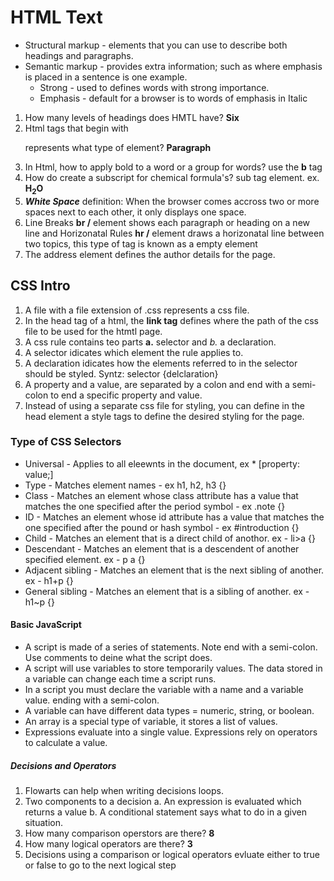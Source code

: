 # HTML Text
- Structural markup - elements that you can use to describe both headings and paragraphs. 
- Semantic markup - provides extra information; such as where emphasis is placed in a sentence is one example.
    - Strong - used to defines words with strong importance.
    - Emphasis - default for a browser is to words of emphasis in Italic

1. How many levels of headings does HMTL have? **Six**
1. Html tags that begin with <p> represents what type of element? **Paragraph**
1. In Html, how to apply bold to a word or a group for words? use the **b** tag 
1. How do create a subscript for chemical formula's? sub tag element. ex. **H<sub>2</sub>O**
1. ***White Space*** definition: When the browser comes accross two or more spaces next to each other, it only displays one space.
1. Line Breaks **br /** element shows each paragraph or heading on a new line and Horizonatal Rules **hr /** element draws a horizonatal line between two topics, this type of tag is known as a empty element
1. The address element defines the author details for the page. 

## CSS Intro

1.  A file with a file extension of .css represents a css file.
1.  In the head tag of a html, the **link tag** defines where the path of the css file to be used for the htmtl page.
1.  A css rule contains teo parts **a.** selector and **b*.* a declaration. 
1.  A selector idicates which element the rule applies to.
1.  A declaration idicates how the elements referred to in the selector should be styled. Syntz: selector {delclaration} 
1.  A property and a value, are separated by a colon and end with a semi-colon to end a specific property and value.
1.  Instead of using a separate css file for styling, you can define in the head element a style tags to define the desired styling for the page. 

### Type of CSS Selectors
 -  Universal - Applies to all eleewnts in the document, ex * [property: value;]
 -  Type - Matches element names - ex h1, h2, h3 {}
 -  Class - Matches an element whose class attribute has a value that matches the one specified after the period symbol - ex .note {}
 -  ID - Matches an element whose id attribute has a value that matches the one specified after the pound or hash symbol - ex #introduction {}
 -  Child - Matches an element that is a direct child of anothor. ex - li>a {}
 -  Descendant - Matches an element that is a descendent of another specified element. ex - p a {}
 -  Adjacent sibling - Matches an element that is the next sibling of another. ex - h1+p {}
 -  General sibling - Matches an element that is a sibling of another. ex - h1~p {}

 #### Basic JavaScript
  - A script is made of a series of statements. Note end with a semi-colon. Use comments to deine what the script does.
  - A script will use variables to store temporarily values. The data stored in a variable can change each time a script runs.
  - In a script you must declare the variable with a name and a variable value. ending with a semi-colon.
  - A variable can have different data types = numeric, string, or boolean.
  - An array is a special type of variable, it stores a list of values.
  - Expressions evaluate into a single value. Expressions rely on operators to calculate a value.
 ##### Decisions and Operators
  1. Flowarts can help when writing decisions loops.
  1. Two components to a decision a. An expression is evaluated which returns a value b. A conditional statement says what to do in a given situation.
  1. How many comparison operstors are there? **8** 
  1. How many logical operators are there? **3**
  1. Decisions using a comparison or logical operators evluate either to true or false to go to the next logical step
  
  
